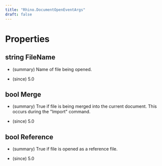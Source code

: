 ```yaml
---
title: "Rhino.DocumentOpenEventArgs"
draft: false
---
```


# Properties
## string FileName
- (summary) 
     Name of file being opened.
     
- (since) 5.0
## bool Merge
- (summary) 
     True if file is being merged into the current document. This
     occurs during the "Import" command.
     
- (since) 5.0
## bool Reference
- (summary) 
     True if file is opened as a reference file.
     
- (since) 5.0
